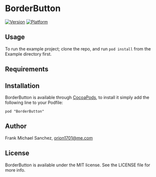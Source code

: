 # BorderButton

[![Version](http://cocoapod-badges.herokuapp.com/v/BorderButton/badge.png)](http://cocoadocs.org/docsets/BorderButton)
[![Platform](http://cocoapod-badges.herokuapp.com/p/BorderButton/badge.png)](http://cocoadocs.org/docsets/BorderButton)

## Usage

To run the example project; clone the repo, and run `pod install` from the Example directory first.

## Requirements

## Installation

BorderButton is available through [CocoaPods](http://cocoapods.org), to install
it simply add the following line to your Podfile:

    pod "BorderButton"

## Author

Frank Michael Sanchez, orion1701@me.com

## License

BorderButton is available under the MIT license. See the LICENSE file for more info.

